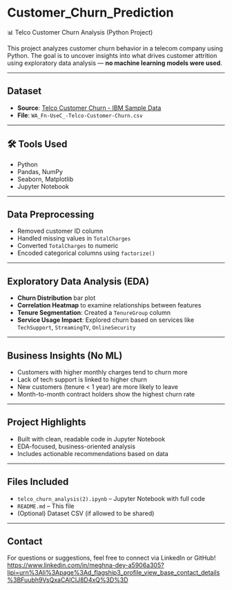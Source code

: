 # Customer_Churn_Prediction

📊 Telco Customer Churn Analysis (Python Project)

This project analyzes customer churn behavior in a telecom company using Python. The goal is to uncover insights into what drives customer attrition using exploratory data analysis — **no machine learning models were used**.

---

##  Dataset

- **Source**: [Telco Customer Churn - IBM Sample Data](https://www.kaggle.com/datasets/blastchar/telco-customer-churn)
- **File**: `WA_Fn-UseC_-Telco-Customer-Churn.csv`

---

## 🛠️ Tools Used

- Python
- Pandas, NumPy
- Seaborn, Matplotlib
- Jupyter Notebook

---

## Data Preprocessing

- Removed customer ID column
- Handled missing values in `TotalCharges`
- Converted `TotalCharges` to numeric
- Encoded categorical columns using `factorize()`

---

## Exploratory Data Analysis (EDA)

- **Churn Distribution** bar plot
- **Correlation Heatmap** to examine relationships between features
- **Tenure Segmentation**: Created a `TenureGroup` column
- **Service Usage Impact**: Explored churn based on services like `TechSupport`, `StreamingTV`, `OnlineSecurity`

---

## Business Insights (No ML)

- Customers with higher monthly charges tend to churn more
- Lack of tech support is linked to higher churn
- New customers (tenure < 1 year) are more likely to leave
- Month-to-month contract holders show the highest churn rate

---

## Project Highlights

- Built with clean, readable code in Jupyter Notebook
- EDA-focused, business-oriented analysis
- Includes actionable recommendations based on data

---

## Files Included

- `telco_churn_analysis(2).ipynb` – Jupyter Notebook with full code
- `README.md` – This file
- (Optional) Dataset CSV (if allowed to be shared)

---

## Contact

For questions or suggestions, feel free to connect via LinkedIn or GitHub!
https://www.linkedin.com/in/meghna-dey-a5906a305?lipi=urn%3Ali%3Apage%3Ad_flagship3_profile_view_base_contact_details%3BFuubh9VsQxaCAlCIJ8D4xQ%3D%3D
